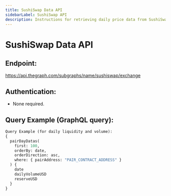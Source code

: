 ```yaml
---
title: SushiSwap Data API
sidebarLabel: SushiSwap API
description: Instructions for retrieving daily price data from SushiSwap using free public APIs.
---
```


# SushiSwap Data API

## Endpoint:

https://api.thegraph.com/subgraphs/name/sushiswap/exchange

## Authentication:

- None required.

## Query Example (GraphQL query):

```graphql
Query Example (for daily liquidity and volume):
{
  pairDayDatas(
    first: 100,
    orderBy: date,
    orderDirection: asc,
    where: { pairAddress: "PAIR_CONTRACT_ADDRESS" }
  ) {
    date
    dailyVolumeUSD
    reserveUSD
  }
}
```